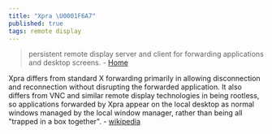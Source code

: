 ```yaml
---
title: "Xpra \U0001F6A7"
published: true
tags: remote display
---
```

> persistent remote display server and client for forwarding applications and desktop screens. - [Home](https://xpra.org/index.html)

Xpra differs from standard X forwarding primarily in allowing disconnection and reconnection without disrupting the forwarded application. It also differs from VNC and similar remote display technologies in being rootless, so applications forwarded by Xpra appear on the local desktop as normal windows managed by the local window manager, rather than being all "trapped in a box together". - [wikipedia](https://en.wikipedia.org/wiki/Xpra)
